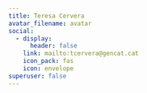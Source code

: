 ```yaml
---
title: Teresa Cervera
avatar_filename: avatar
social:
  - display:
      header: false
    link: mailto:tcervera@gencat.cat
    icon_pack: fas
    icon: envelope
superuser: false
---
```

